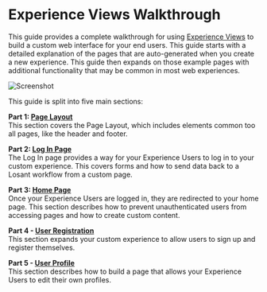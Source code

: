 # Experience Views Walkthrough

This guide provides a complete walkthrough for using [Experience Views](/experiences/views/) to build a custom web interface for your end users. This guide starts with a detailed explanation of the pages that are auto-generated when you create a new experience. This guide then expands on those example pages with additional functionality that may be common in most web experiences.

![Screenshot](/images/experiences/walkthrough/views/screenshot.png "Example Experience Screenshot")

This guide is split into five main sections:

**Part 1: [Page Layout](/experiences/walkthrough/views/page-layout/)**  
This section covers the Page Layout, which includes elements common too all pages, like the header and footer.

**Part 2: [Log In Page](/experiences/walkthrough/views/log-in-page/)**  
The Log In page provides a way for your Experience Users to log in to your custom experience. This covers forms and how to send data back to a Losant workflow from a custom page.

**Part 3: [Home Page](/experiences/walkthrough/views/home-page/)**  
Once your Experience Users are logged in, they are redirected to your home page. This section describes how to prevent unauthenticated users from accessing pages and how to create custom content.

**Part 4 - [User Registration](/experiences/walkthrough/views/user-profile/)**  
This section expands your custom experience to allow users to sign up and register themselves.

**Part 5 - [User Profile](/experiences/walkthrough/views/user-registration/)**  
This section describes how to build a page that allows your Experience Users to edit their own profiles.